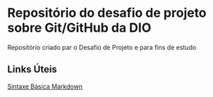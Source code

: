 # Repositório do desafio de projeto sobre Git/GitHub da DIO
Repositório criado par o Desafio de Projeto e para fins de estudo

## Links Úteis
[Sintaxe Básica Markdown](https://www.markdownguide.org/basic-syntax/)
